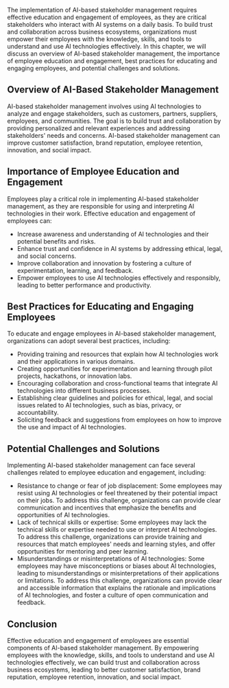 
The implementation of AI-based stakeholder management requires effective education and engagement of employees, as they are critical stakeholders who interact with AI systems on a daily basis. To build trust and collaboration across business ecosystems, organizations must empower their employees with the knowledge, skills, and tools to understand and use AI technologies effectively. In this chapter, we will discuss an overview of AI-based stakeholder management, the importance of employee education and engagement, best practices for educating and engaging employees, and potential challenges and solutions.

Overview of AI-Based Stakeholder Management
-------------------------------------------

AI-based stakeholder management involves using AI technologies to analyze and engage stakeholders, such as customers, partners, suppliers, employees, and communities. The goal is to build trust and collaboration by providing personalized and relevant experiences and addressing stakeholders' needs and concerns. AI-based stakeholder management can improve customer satisfaction, brand reputation, employee retention, innovation, and social impact.

Importance of Employee Education and Engagement
-----------------------------------------------

Employees play a critical role in implementing AI-based stakeholder management, as they are responsible for using and interpreting AI technologies in their work. Effective education and engagement of employees can:

* Increase awareness and understanding of AI technologies and their potential benefits and risks.
* Enhance trust and confidence in AI systems by addressing ethical, legal, and social concerns.
* Improve collaboration and innovation by fostering a culture of experimentation, learning, and feedback.
* Empower employees to use AI technologies effectively and responsibly, leading to better performance and productivity.

Best Practices for Educating and Engaging Employees
---------------------------------------------------

To educate and engage employees in AI-based stakeholder management, organizations can adopt several best practices, including:

* Providing training and resources that explain how AI technologies work and their applications in various domains.
* Creating opportunities for experimentation and learning through pilot projects, hackathons, or innovation labs.
* Encouraging collaboration and cross-functional teams that integrate AI technologies into different business processes.
* Establishing clear guidelines and policies for ethical, legal, and social issues related to AI technologies, such as bias, privacy, or accountability.
* Soliciting feedback and suggestions from employees on how to improve the use and impact of AI technologies.

Potential Challenges and Solutions
----------------------------------

Implementing AI-based stakeholder management can face several challenges related to employee education and engagement, including:

* Resistance to change or fear of job displacement: Some employees may resist using AI technologies or feel threatened by their potential impact on their jobs. To address this challenge, organizations can provide clear communication and incentives that emphasize the benefits and opportunities of AI technologies.
* Lack of technical skills or expertise: Some employees may lack the technical skills or expertise needed to use or interpret AI technologies. To address this challenge, organizations can provide training and resources that match employees' needs and learning styles, and offer opportunities for mentoring and peer learning.
* Misunderstandings or misinterpretations of AI technologies: Some employees may have misconceptions or biases about AI technologies, leading to misunderstandings or misinterpretations of their applications or limitations. To address this challenge, organizations can provide clear and accessible information that explains the rationale and implications of AI technologies, and foster a culture of open communication and feedback.

Conclusion
----------

Effective education and engagement of employees are essential components of AI-based stakeholder management. By empowering employees with the knowledge, skills, and tools to understand and use AI technologies effectively, we can build trust and collaboration across business ecosystems, leading to better customer satisfaction, brand reputation, employee retention, innovation, and social impact.
